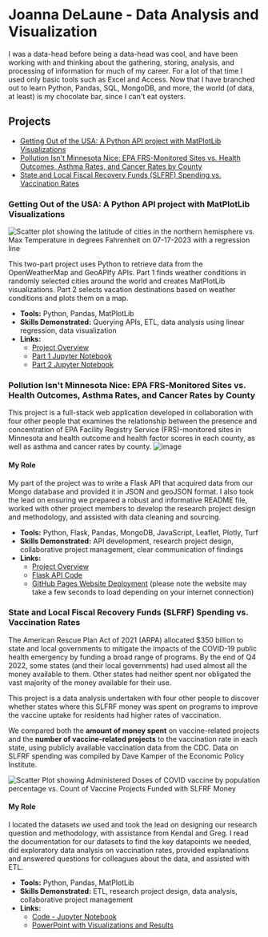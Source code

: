 # Joanna DeLaune - Data Analysis and Visualization

I was a data-head before being a data-head was cool, and have been working with and thinking about the gathering, storing, analysis, and processing of information for much of my career. For a lot of that time I used only basic tools such as Excel and Access. Now that I have branched out to learn Python, Pandas, SQL, MongoDB, and more, the world (of data, at least) is my chocolate bar, since I can't eat oysters.

## Projects
* [Getting Out of the USA: A Python API project with MatPlotLib Visualizations](https://github.com/joannadelaune/joannadelaune/edit/main/README.md#getting-out-of-the-usa-a-python-api-project-with-matplotlib-visualizations)
* [Pollution Isn't Minnesota Nice: EPA FRS-Monitored Sites vs. Health Outcomes, Asthma Rates, and Cancer Rates by County](https://github.com/joannadelaune/joannadelaune/blob/main/README.md#pollution-isnt-minnesota-nice-epa-frs-monitored-sites-vs-health-outcomes-asthma-rates-and-cancer-rates-by-county)
* [State and Local Fiscal Recovery Funds (SLFRF) Spending vs. Vaccination Rates](https://github.com/joannadelaune/joannadelaune/blob/main/README.md#state-and-local-fiscal-recovery-funds-slfrf-spending-vs-vaccination-rates)

### Getting Out of the USA: A Python API project with MatPlotLib Visualizations
![Scatter plot showing the latitude of cities in the northern hemisphere vs. Max Temperature in degrees Fahrenheit on 07-17-2023 with a regression line](https://github.com/joannadelaune/joannadelaune/assets/102549713/58603241-490a-4716-8c5e-61375a1a5533)

This two-part project uses Python to retrieve data from the OpenWeatherMap and GeoAPIfy APIs. Part 1 finds weather conditions in randomly selected cities around the world and creates MatPlotLib visualizations.  Part 2 selects vacation destinations based on weather conditions and plots them on a map.
* **Tools:** Python, Pandas, MatPlotLib
* **Skills Demonstrated:** Querying APIs, ETL, data analysis using linear regression, data visualization
* **Links:**
  * [Project Overview](https://github.com/joannadelaune/python-api-challenge)
  * [Part 1 Jupyter Notebook](https://github.com/joannadelaune/python-api-challenge/blob/main/WeatherPy.ipynb)
  * [Part 2 Jupyter Notebook](https://github.com/joannadelaune/python-api-challenge/blob/main/VacationPy.ipynb)

### Pollution Isn't Minnesota Nice: EPA FRS-Monitored Sites vs. Health Outcomes, Asthma Rates, and Cancer Rates by County

This project is a full-stack web application developed in collaboration with four other people that examines the relationship between the presence and concentration of EPA Facility Registry Service (FRS)-monitored sites in Minnesota and health outcome and health factor scores in each county, as well as asthma and cancer rates by county.
![image](https://github.com/joannadelaune/joannadelaune/assets/102549713/614c8472-53e3-4811-9cd4-a603fea64848)

#### My Role
My part of the project was to write a Flask API that acquired data from our Mongo database and provided it in JSON and geoJSON format. I also took the lead on ensuring we prepared a robust and informative README file, worked with other project members to develop the research project design and methodology, and assisted with data cleaning and sourcing.

* **Tools:** Python, Flask, Pandas, MongoDB, JavaScript, Leaflet, Plotly, Turf
* **Skills Demonstrated:** API development, research project design, collaborative project management, clear communication of findings
* **Links:**
  * [Project Overview](https://github.com/rolisingh10/Project-3/blob/main/README.md)
  * [Flask API Code](https://github.com/rolisingh10/Project-3/blob/main/Step_3_pimn_api.py)
  * [GitHub Pages Website Deployment](https://rolisingh10.github.io/Project-3/) (please note the website may take a few seconds to load depending on your internet connection) 

### State and Local Fiscal Recovery Funds (SLFRF) Spending vs. Vaccination Rates
The American Rescue Plan Act of 2021 (ARPA) allocated $350 billion to state and local governments to mitigate the impacts of the COVID-19 public health emergency by funding a broad range of programs. By the end of Q4 2022, some states (and their local governments) had used almost all the money available to them. Other states had neither spent nor obligated the vast majority of the money available for their use.

This project is a data analysis undertaken with four other people to discover whether states where this SLFRF money was spent on programs to improve the vaccine uptake for residents had higher rates of vaccination.

We compared both the **amount of money spent** on vaccine-related projects and the **number of vaccine-related projects** to the vaccination rate in each state, using publicly available vaccination data from the CDC. Data on SLFRF spending was compiled by Dave Kamper of the Economic Policy Institute.

![Scatter Plot showing Administered Doses of COVID vaccine by population percentage vs. Count of Vaccine Projects Funded with SLFRF Money](https://github.com/joannadelaune/joannadelaune/assets/102549713/49d7b9d4-0135-4b58-8286-4ff16bc57f6d)

#### My Role
I located the datasets we used and took the lead on designing our research question and methodology, with assistance from Kendal and Greg. I read the documentation for our datasets to find the key datapoints we needed, did exploratory data analysis on vaccination rates, provided explanations and answered questions for colleagues about the data, and assisted with ETL.

* **Tools:** Python, Pandas, MatPlotLib
* **Skills Demonstrated:** ETL, research project design, data analysis, collaborative project management
* **Links:**
   <!-- * Project Overview -->
   * [Code - Jupyter Notebook](https://github.com/joannadelaune/SLFRF-COVID-Vaccinations/blob/main/Project_1_covid_final.ipynb)
   * [PowerPoint with Visualizations and Results](https://github.com/joannadelaune/SLFRF-COVID-Vaccinations/blob/main/Group_7_Presentation.pptx)

<!--
**joannadelaune/joannadelaune** is a ✨ _special_ ✨ repository because its `README.md` (this file) appears on your GitHub profile.

Here are some ideas to get you started:

- 🔭 I’m currently working on ...
- 🌱 I’m currently learning ...
- 👯 I’m looking to collaborate on ...
- 🤔 I’m looking for help with ...
- 💬 Ask me about ...
- 📫 How to reach me: ...
- 😄 Pronouns: ...
- ⚡ Fun fact: ...
-->
